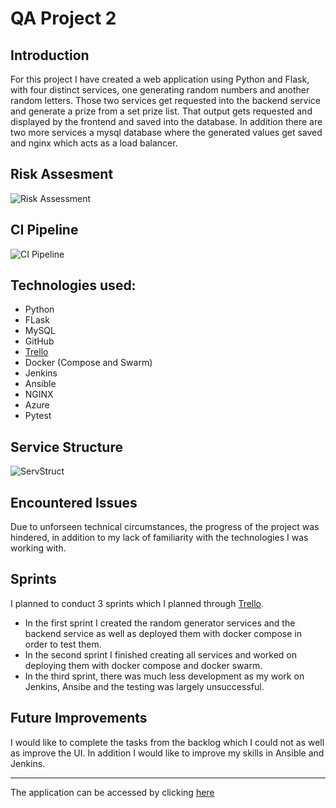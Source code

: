 # QA Project 2

## Introduction 
 
 For this project I have created a web application using Python and Flask, with four distinct services, one generating random numbers
 and another random letters. Those two services get requested into the backend service and generate a prize from a set prize list.
 That output gets requested and displayed by the frontend and saved into the database. In addition there are two more services a mysql
 database where the generated values get saved and nginx which acts as a load balancer.

## Risk Assesment 

![Risk Assessment](https://github.com/stefangelova/project2/blob/master/documentation/Capture.PNG)

## CI Pipeline 

![CI Pipeline](https://github.com/stefangelova/project2/blob/master/documentation/Untitled%20Diagram%20(2).jpg)

## Technologies used:

 + Python
 + FLask
 + MySQL
 + GitHub
 + [Trello](https://trello.com/b/IhLz0K3P/qa2)
 + Docker (Compose and Swarm)
 + Jenkins
 + Ansible
 + NGINX
 + Azure
 + Pytest
 
## Service Structure

![ServStruct](https://github.com/stefangelova/project2/blob/master/documentation/Untitled%20Diagram%20(3).jpg)


## Encountered Issues 

Due to unforseen technical circumstances, the progress of the project was hindered, in addition to my lack of familiarity with the technologies I was working with.
 
## Sprints

I planned to conduct 3 sprints which I planned through [Trello](https://trello.com/b/IhLz0K3P/qa2). 
 + In the first sprint I created the random generator services and the backend service as well as deployed them with docker compose in order to test them.
 + In the second sprint I finished creating all services and worked on deploying them with docker compose and docker swarm.
 + In the third sprint, there was much less development as my work on Jenkins, Ansibe and the testing was largely unsuccessful.
 
 
## Future Improvements 

I would like to complete the tasks from the backlog which I could not as well as improve the UI. In addition I would like to improve my skills in Ansible and Jenkins.


 
 -----------------------------------------------------------------------------
The application can be accessed by clicking [here](http://51.104.16.150)


